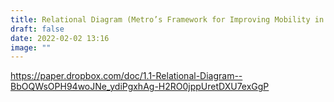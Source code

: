 ```yaml
---
title: Relational Diagram (Metro’s Framework for Improving Mobility in LA County)
draft: false
date: 2022-02-02 13:16
image: ""
---
```

<https://paper.dropbox.com/doc/1.1-Relational-Diagram--BbOQWsOPH94woJNe_ydiPgxhAg-H2RO0jppUretDXU7exGgP>